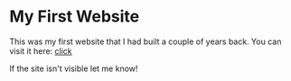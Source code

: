 # My First Website
This was my first website that I had built a couple of years back.
You can visit it here: [click](https://bigpappathanos-web.github.io/first_website/)


If the site isn't visible let me know!
